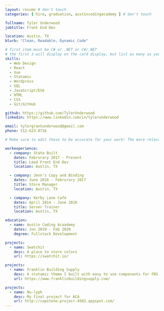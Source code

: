 ```yaml
---
layout: resume # don't touch
categories: [ hire, graduation, austincodingacademy ] # don't touch

fullname: Tyler Underwood
jobtitle: Front End Dev

location: Austin, TX
blurb: "Clean, Readable, Dynamic Code"

# first item must be C# or .NET or C#/.NET
# the first 3 will display on the card display, but list as many as you want, they will be visible on your hire page
skills:
  - Web Design
  - React
  - Vue
  - Statamic
  - Wordpress
  - SQL
  - JavaScript/ES6
  - HTML
  - CSS
  - Git/GitHub

github: https://github.com/TylerUnderwood
linkedin: https://www.linkedin.com/in/tylerunderwood

email: tylergrantunderwood@gmail.com
phone: 512-623-0716

# Make sure to edit these to be accurate for your work! The more relevant the better if the role was technical, don't feel like you need to put every job you've had.

workexperience:
  - company: State Built
    dates: Februrary 2017 - Present
    title: Lead Front End Dev
    location: Austin, TX

  - company: Jenn's Copy and Binding
    dates: June 2016 - Februrary 2017
    title: Store Manager
    location: Austin, TX

  - company: Kerby Lane Café
    dates: April 2014 - June 2016
    title: Server Trainer
    location: Austin, TX

education:
  - name: Austin Coding Acaademy
    dates: Jun 2019 - Feb 2020
    degree: Fullstack Development

projects:
  - name: Swatchit
    desc: A place to store colors
    url: https://swatchit.io/

projects:
  - name: Franklin Building Supply
    desc: A statamic theme I built with easy to use componants for FBS
    url: https://www.franklinbuildingsupply.com/

projects:
  - name: Nu-lyph
    desc: My final project for ACA
    url: http://capstone-project-4503.appspot.com/
---
```

